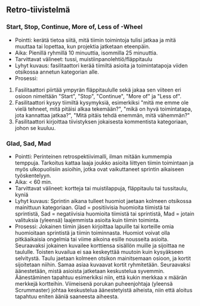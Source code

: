 ## Retro-tiivistelmä

### Start, Stop, Continue, More of, Less of -Wheel

- Pointti: kerätä tietoa siitä, mitä tiimin toimintoja tulisi jatkaa ja mitä muuttaa tai lopettaa, kun projektia jatketaan eteenpäin. 
- Aika: Pienillä ryhmillä 10 minuuttia, isommilla 25 minuuttia.
- Tarvittavat välineet: tussi, muistiinpanolehtiö/fläppitaulu 
- Lyhyt kuvaus: fasilitaattori kerää tiimiltä asioita ja toimintatapoja viiden otsikossa annetun kategorian alle. 
- Prosessi: 
1. Fasilitaattori piirtää ympyrän fläppitaululle sekä jakaa sen viiteen eri osioon nimeltään "Start", "Stop", "Continue", "More of" ja "Less of". 
2. Fasilitaattori kysyy tiimiltä kysymyksiä, esimerkiksi "mitä me emme ole vielä tehneet, mitä pitäisi alkaa tekemään?", "mikä on hyvä toimintatapa, jota kannattaa jatkaa?", "Mitä pitäis tehdä enemmän, mitä vähemmän?" 
3. Fasilitaattori kirjoittaa tiivistyksen jokaisesta kommentista kategoriaan, johon se kuuluu.

### Glad, Sad, Mad

- Pointti: Perinteinen retrospektiivimalli, ilman mitään kummempia temppuja. Tarkoitus kattaa laaja joukko asioita liittyen tiimin toimintaan ja myös ulkopuolisiin asioihin, jotka ovat vaikuttaneet sprintin aikaiseen työskentelyyn.
- Aika: < 60 min.
- Tarvittavat välineet: kortteja tai muistilappuja, fläppitaulu tai tussitaulu, kyniä
- Lyhyt kuvaus: Sprintin aikana tulleet huomiot jaetaan kolmeen otsikossa mainittuun kategoriaan. Glad = positiivisia huomioita tiimistä tai sprintistä, Sad = negatiivisia huomioita tiimistä tai sprintistä, Mad = jotain valituksia (yleensä) laajemmista asioita kuin tiimin toiminta.
- Prosessi: Jokainen tiimin jäsen kirjoittaa lapuille tai korteille omia huomioitaan sprintistä ja tiimin toiminnasta. Huomiot voivat olla pitkäaikaisia ongelmia tai viime aikoina esille nousseita asioita. Seuraavaksi jokainen kuvailee korttiensa sisällön muille ja sijoittaa ne taululle. Toisten kuvailua ei saa keskeyttää muutoin kuin kysyäkseen selvitystä. Taulu jaetaan kolmeen otsikon mainitsemaan osioon, ja kortit sijoitetaan niihin. Samaa asiaa kuvaavat kortit ryhmitetään. Seuraavaksi äänestetään, mistä asioista jatketaan keskustelua syvemmin. Äänestäminen tapahtuu esimerkiksi niin, että kukin merkkaa x määrän merkkejä kortteihin. Viimeisenä porukan puheenjohtaja (yleensä Scrummaster) johtaa keskustelua äänestetyistä aiheista, niin että aloitus tapahtuu eniten ääniä saaneesta aiheesta.

